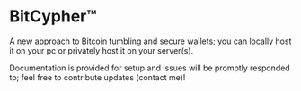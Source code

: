 # BitCypher™
A new approach to Bitcoin tumbling and secure wallets; you can locally host it on your pc or privately host it on your server(s).

Documentation is provided for setup and issues will be promptly responded to; feel free to contribute updates (contact me)!
